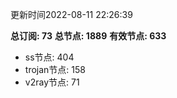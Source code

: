 更新时间2022-08-11 22:26:39

**总订阅: 73**
**总节点: 1889**
**有效节点: 633**
- ss节点: 404
- trojan节点: 158
- v2ray节点: 71
